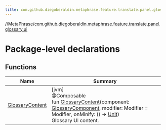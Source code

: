 ```yaml
---
title: com.github.diegoberaldin.metaphrase.feature.translate.panel.glossary.ui
---
```

//[MetaPhrase](../../index.html)/[com.github.diegoberaldin.metaphrase.feature.translate.panel.glossary.ui](index.html)



# Package-level declarations



## Functions


| Name | Summary |
|---|---|
| [GlossaryContent](-glossary-content.html) | [jvm]<br>@Composable<br>fun [GlossaryContent](-glossary-content.html)(component: [GlossaryComponent](../com.github.diegoberaldin.metaphrase.feature.translate.panel.glossary.presentation/-glossary-component/index.html), modifier: Modifier = Modifier, onMinify: () -&gt; [Unit](https://kotlinlang.org/api/latest/jvm/stdlib/kotlin/-unit/index.html))<br>Glossary UI content. |

